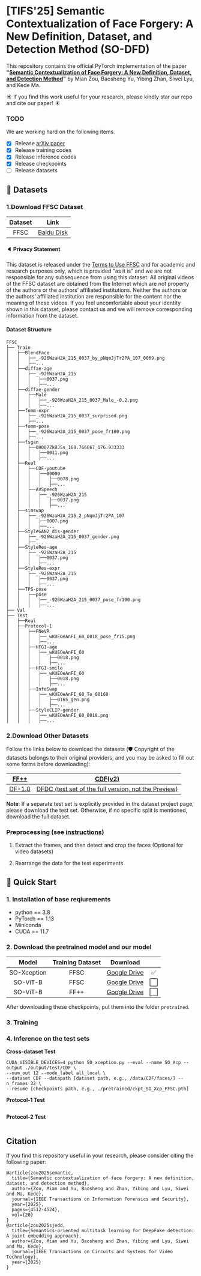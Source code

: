 # [TIFS'25] Semantic Contextualization of Face Forgery: A New Definition, Dataset, and Detection Method (SO-DFD)

This repository contains the official PyTorch implementation of the paper **"[Semantic Contextualization of Face Forgery: A New Definition, Dataset, and Detection Method](https://ieeexplore.ieee.org/document/10948473)"** by Mian Zou, Baosheng Yu, Yibing Zhan, Siwei Lyu, and Kede Ma.

☀️ If you find this work useful for your research, please kindly star our repo and cite our paper! ☀️

### TODO
We are working hard on the following items.

- [x] Release [arXiv paper](https://arxiv.org/abs/2405.08487)
- [x] Release training codes
- [x] Release inference codes
- [x] Release checkpoints 
- [ ] Release datasets

## 📁 Datasets
### 1.Download FFSC Dataset
| Dataset |                                                 Link                                                 |
|:-------------------------------------------------------------------------------------------------------------------------------------:|:----------------------------------------------------------------------------------------------------:|
|FFSC| [Baidu Disk](https://pan.baidu.com/s/15RHA9Dvek50WoM9patkw1Q?pwd=v2v3)|

#### 🔈 Privacy Statement

This dataset is released under the [Terms to Use FFSC]() and for academic and research purposes only, which is provided "as it is" and we are not responsible for any subsequence from using this dataset. All original videos of the FFSC dataset are obtained from the Internet which are not property of the authors or the authors’ affiliated institutions. Neither the authors or the authors’ affiliated institution are responsible for the content nor the meaning of these videos. If you feel uncomfortable about your identity shown in this dataset, please contact us and we will remove corresponding information from the dataset.

#### Dataset Structure
```
FFSC
├── Train
│   ├──BlendFace
│   │   ├──_-926WzaH2A_215_0037_by_pNqmJjTr2PA_107_0069.png
│   │   ├──...
│   ├──diffae-age
│   │   ├──_-926WzaH2A_215
│   │   │   ├──0037.png
│   │   │   ├──...
│   ├──diffae-gender
│   │   ├──Male
│   │   │   ├──_-926WzaH2A_215_0037_Male_-0.2.png
│   │   │   ├──...
│   ├──fomm-expr
│   │   ├──_-926WzaH2A_215_0037_surprised.png
│   │   ├──...
│   ├──fomm-pose
│   │   ├──_-926WzaH2A_215_0037_pose_fr100.png
│   │   ├──...
│   ├──fsgan
│   │   ├──0H007ZkBJSs_168.766667_176.933333
│   │   │   ├──0011.png
│   │   │   ├──...
│   ├──Real
│   │   ├──CDF-youtube
│   │   │   ├──00000
│   │   │   │   ├──0078.png
│   │   │   │   ├──...
│   │   ├──AVSpeech
│   │   │   ├──_-926WzaH2A_215
│   │   │   │   ├──0037.png
│   │   │   │   ├──...
│   ├──simswap
│   │   ├──_-926WzaH2A_215_2_pNqmJjTr2PA_107
│   │   │   ├──0007.png
│   │   │   ├──...
│   ├──StyleGAN2_dis-gender
│   │   ├──_-926WzaH2A_215_0037_gender.png
│   │   ├──...
│   ├──StyleRes-age
│   │   ├──_-926WzaH2A_215
│   │   │   ├──0037.png
│   │   │   ├──...
│   ├──StyleRes-expr
│   │   ├──_-926WzaH2A_215
│   │   │   ├──0037.png
│   │   │   ├──...
│   ├──TPS-pose
│   │   ├──pose
│   │   │   ├──_-926WzaH2A_215_0037_pose_fr100.png
│   │   │   ├──...
├── Val
├── Test
│   ├──Real
│   ├──Protocol-1
│   │   ├──FNeVR
│   │   │   ├──_wKUEOeAnFI_60_0018_pose_fr15.png
│   │   │   ├──...
│   │   ├──HFGI-age
│   │   │   ├──_wKUEOeAnFI_60
│   │   │   │   ├──0018.png
│   │   │   │   ├──...
│   │   ├──HFGI-smile
│   │   │   ├──_wKUEOeAnFI_60
│   │   │   │   ├──0018.png
│   │   │   │   ├──...
│   │   ├──InfoSwap
│   │   │   ├──_wKUEOeAnFI_60_To_00168
│   │   │   │   ├──0165_gen.png
│   │   │   │   ├──...
│   │   ├──StyleCLIP-gender
│   │   │   ├──_wKUEOeAnFI_60_0018.png
│   │   │   ├──...
```

### 2.Download Other Datasets
Follow the links below to download the datasets (🛡️ Copyright of the datasets belongs to their original providers, and you may be asked to fill out some forms before downloading):

|  [FF++](https://github.com/ondyari/FaceForensics) | [CDF(v2)](https://github.com/yuezunli/celeb-deepfakeforensics)|
|:-:|:-:|
 [DF-1.0](https://github.com/EndlessSora/DeeperForensics-1.0/tree/master) | [DFDC (test set of the full version, not the Preview)](https://ai.meta.com/datasets/dfdc/) |

**Note**: If a separate test set is explicitly provided in the dataset project page, please download the test set. Otherwise, if no specific split is mentioned, download the full dataset. 

### Preprocessing (see [instructions](https://github.com/MZMMSEC/SJEDD/tree/main/preprocessing))

1) Extract the frames, and then detect and crop the faces (Optional for video datasets)

2) Rearrange the data for the test experiments


## 🚀 Quick Start

### 1. Installation of base reqiurements
 - python == 3.8
 - PyTorch == 1.13
 - Miniconda
 - CUDA == 11.7

### 2. Download the pretrained model and our model
|      Model       |    Training Dataset   |                                                        Download                                                                | |
|:----------------:|:----------------:|:-------------------------------------------------------------------------------------------------------------------------------------:|:-------------------------------------------------------------------------------------------------------------------------------------:|
| SO-Xception | FFSC  | [Google Drive](https://drive.google.com/drive/folders/18OeNMi_J8XvbWklKBm8EtMzJ0YgOVyOD?usp=sharing) |✅|
| SO-ViT-B | FFSC  | [Google Drive]() |⬜|
| SO-ViT-B | FF++  | [Google Drive]() |⬜|

After downloading these checkpoints, put them into the folder ``pretrained``.

### 3. Training 

### 4. Inference on the test sets
**Cross-dataset Test**
```
CUDA_VISIBLE_DEVICES=4 python SO_xception.py --eval --name SO_Xcp --output ./output/test/CDF \
--num_out 12 --mode_label all_local \
--dataset CDF --datapath [dataset path, e.g., /data/CDF/faces/] --n_frames 32 \
--resume [checkpoints path, e.g., ./pretrained/ckpt_SO_Xcp_FFSC.pth]
```

**Protocol-1 Test**
```

```

**Protocol-2 Test**
```

```

## Citation
If you find this repository useful in your research, please consider citing the following paper:
```
@article{zou2025semantic,
  title={Semantic contextualization of face forgery: A new definition, dataset, and detection method},
  author={Zou, Mian and Yu, Baosheng and Zhan, Yibing and Lyu, Siwei and Ma, Kede},
  journal={IEEE Transactions on Information Forensics and Security},
  year={2025},
  pages={4512-4524},
  vol={20}
}
@article{zou2025sjedd,
  title={Semantics-oriented multitask learning for DeepFake detection: A joint embedding approach},
  author={Zou, Mian and Yu, Baosheng and Zhan, Yibing and Lyu, Siwei and Ma, Kede},
  journal={IEEE Transactions on Circuits and Systems for Video Technology},
  year={2025}
}
```
